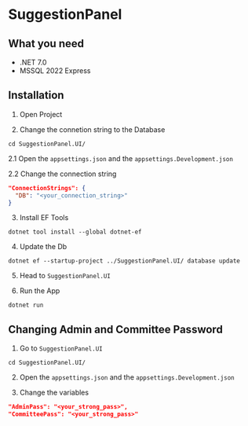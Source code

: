 # SuggestionPanel

## What you need

- .NET 7.0
- MSSQL 2022 Express

## Installation

1. Open Project
 
1. Change the connetion string to the Database

```
cd SuggestionPanel.UI/
```

2.1 Open the ``appsettings.json`` and the ``appsettings.Development.json``

2.2
Change the connection string
```json
"ConnectionStrings": {
  "DB": "<your_connection_string>"
}
```

3. Install EF Tools
```
dotnet tool install --global dotnet-ef
```

4. Update the Db

```
dotnet ef --startup-project ../SuggestionPanel.UI/ database update
```

5. Head to ``SuggestionPanel.UI``

6. Run the App

```
dotnet run
```

## Changing Admin and Committee Password

1. Go to ``SuggestionPanel.UI``

```
cd SuggestionPanel.UI/
```

2. Open the ``appsettings.json`` and the ``appsettings.Development.json``

3. Change the variables
```json
"AdminPass": "<your_strong_pass>",
"CommitteePass": "<your_strong_pass>"
```
